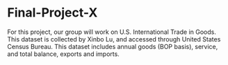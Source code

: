 # Final-Project-X
For this project, our group will work on U.S. International Trade in Goods. This dataset is collected by Xinbo Lu, and accessed through United States Census Bureau. This dataset includes annual goods (BOP basis), service, and total balance, exports and imports.
